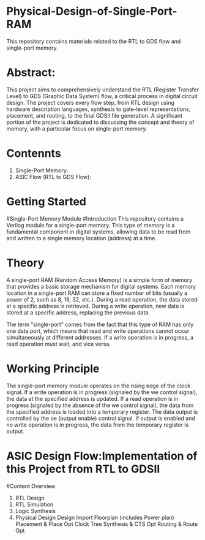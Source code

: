# Physical-Design-of-Single-Port-RAM
This repository contains materials related to the RTL to GDS flow and single-port memory.
# Abstract:
This project aims to comprehensively understand the RTL (Register Transfer Level) to GDS (Graphic Data System) flow, a critical process in digital circuit design. The project covers every flow step, from RTL design using hardware description languages, synthesis to gate-level representations, placement, and routing, to the final GDSII file generation. A significant portion of the project is dedicated to discussing the concept and theory of memory, with a particular focus on single-port memory.
# Contennts
1. Single-Port Memory:
2. ASIC Flow (RTL to GDS Flow):

# Getting Started
#Single-Port Memory Module
#Introduction
This repository contains a Verilog module for a single-port memory. This type of memory is a fundamental component in digital systems, allowing data to be read from and written to a single memory location (address) at a time.
# Theory
A single-port RAM (Random Access Memory) is a simple form of memory that provides a basic storage mechanism for digital systems. Each memory location in a single-port RAM can store a fixed number of bits (usually a power of 2, such as 8, 16, 32, etc.). During a read operation, the data stored at a specific address is retrieved. During a write operation, new data is stored at a specific address, replacing the previous data.

The term "single-port" comes from the fact that this type of RAM has only one data port, which means that read and write operations cannot occur simultaneously at different addresses. If a write operation is in progress, a read operation must wait, and vice versa.
# Working Principle
The single-port memory module operates on the rising edge of the clock signal. If a write operation is in progress (signaled by the we control signal), the data at the specified address is updated. If a read operation is in progress (signaled by the absence of the we control signal), the data from the specified address is loaded into a temporary register.
The data output is controlled by the oe (output enable) control signal. If output is enabled and no write operation is in progress, the data from the temporary register is output.
# ASIC Design Flow:Implementation of this Project from RTL to GDSII
#Content Overview
1. RTL Design
2. RTL Simulation
3. Logic Synthesis
4. Physical Design
       Design Import
       Floorplan (includes Power plan)
       Placement & Place Opt
       Clock Tree Synthesis & CTS Opt
       Routing & Route Opt
#    

   
